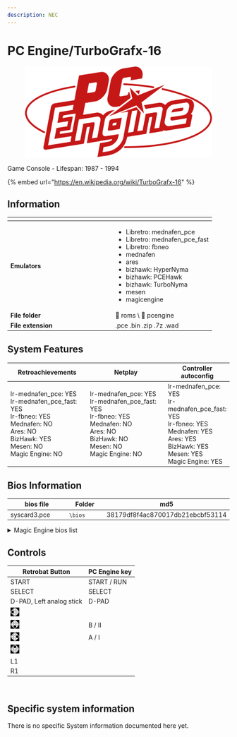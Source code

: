 ```yaml
---
description: NEC
---
```


# PC Engine/TurboGrafx-16

<div align="left">

<figure><picture><source srcset="https://raw.githubusercontent.com/fabricecaruso/es-theme-carbon/91d85c7849cc550b0cac4e75cb8e0923d3b61b5e/art/logos/pcengine-w.svg" media="(prefers-color-scheme: dark)"><img src="https://raw.githubusercontent.com/fabricecaruso/es-theme-carbon/52ff37c9e265587d006945a2ba695b5a962b3a3d/art/logos/pcengine.svg" alt=""></picture><figcaption></figcaption></figure>

</div>

Game Console - Lifespan: 1987 - 1994

{% embed url="https://en.wikipedia.org/wiki/TurboGrafx-16" %}

## Information

<table data-header-hidden><thead><tr><th width="224"></th><th></th></tr></thead><tbody><tr><td><strong>Emulators</strong></td><td><ul><li>Libretro: mednafen_pce</li><li>Libretro: mednafen_pce_fast</li><li>Libretro: fbneo</li><li>mednafen</li><li>ares</li><li>bizhawk: HyperNyma</li><li>bizhawk: PCEHawk</li><li>bizhawk: TurboNyma</li><li>mesen</li><li>magicengine</li></ul></td></tr><tr><td><strong>File folder</strong></td><td><span data-gb-custom-inline data-tag="emoji" data-code="1f4c2">📂</span> roms \ <span data-gb-custom-inline data-tag="emoji" data-code="1f4c2">📂</span> pcengine</td></tr><tr><td><strong>File extension</strong></td><td>.pce .bin .zip .7z .wad</td></tr></tbody></table>

## System Features

<table><thead><tr><th width="256">Retroachievements</th><th width="243">Netplay</th><th>Controller autoconfig</th></tr></thead><tbody><tr><td>lr-mednafen_pce: YES<br>lr-mednafen_pce_fast: YES<br>lr-fbneo: YES<br>Mednafen: NO<br>Ares: NO<br>BizHawk: YES<br>Mesen: NO<br>Magic Engine: NO</td><td>lr-mednafen_pce: YES<br>lr-mednafen_pce_fast: YES<br>lr-fbneo: YES<br>Mednafen: NO<br>Ares: NO<br>BizHawk: NO<br>Mesen: NO<br>Magic Engine: NO</td><td>lr-mednafen_pce: YES<br>lr-mednafen_pce_fast: YES<br>lr-fbneo: YES<br>Mednafen: YES<br>Ares: YES<br>BizHawk: YES<br>Mesen: YES<br>Magic Engine: YES</td></tr></tbody></table>

## Bios Information

<table><thead><tr><th width="224">bios file</th><th width="169">Folder</th><th>md5</th></tr></thead><tbody><tr><td>syscard3.pce</td><td><code>\bios</code></td><td>38179df8f4ac870017db21ebcbf53114</td></tr></tbody></table>

<details>

<summary>Magic Engine bios list</summary>

To be placed in `emulators\magicengine\cards` folder

* CD-ROM System V1.00 (J).pce
* CD-ROM System V2.01 (U).pce
* CD-ROM System V2.10 (J).pce
* Games Express CD Card 1993 (J).pce
* Super CD-ROM2 System V3.00 (J).pce
* Super CD-ROM2 System V3.01 (U).pce

</details>

## Controls

| Retrobat Button                                   | PC Engine key |
| ------------------------------------------------- | ------------- |
| START                                             | START / RUN   |
| SELECT                                            | SELECT        |
| D-PAD, Left analog stick                          | D-PAD         |
| ![](<../../../../.gitbook/assets/image (45).png>) |               |
| ![](<../../../../.gitbook/assets/image (27).png>) | B / II        |
| ![](<../../../../.gitbook/assets/image (13).png>) | A / I         |
| ![](<../../../../.gitbook/assets/image (47).png>) |               |
| L1                                                |               |
| R1                                                |               |

<div align="left">

<figure><img src="https://i.imgur.com/rKnEZ9C.png" alt=""><figcaption></figcaption></figure>

</div>

## Specific system information

There is no specific System information documented here yet.
